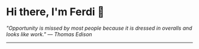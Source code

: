 <h1>Hi there, I'm Ferdi 👋</h1>

<p><em>
  "Opportunity is missed by most people because it is dressed in overalls and looks like work." — Thomas Edison
</em></p>

---
